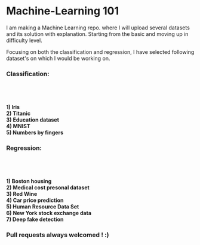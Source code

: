 # Machine-Learning 101

I am making a Machine Learning repo. where I will upload several datasets and its solution with explanation. Starting from the basic and moving up in difficulty level.

Focusing on both the classification and regression, I have selected following dataset's on which I would be working on. 

<b><h3>Classification:</h3></b><br/><br/>
<h4>	1) Iris <br/>
	2) Titanic <br/>
	3) Education dataset <br/>
	4) MNIST <br/>
	5) Numbers by fingers  <br/> </h4>
<b><h3>Regression:</b></h3><br/><br/>
<h4>	1) Boston housing<br/>
	2) Medical cost presonal dataset<br/>
	3) Red Wine<br/>
	4) Car price prediction <br/>
	5) Human Resource Data Set<br/>
	6) New York stock exchange data<br/>
	7) Deep fake detection<br/>
</h4>
<b><h3>Pull requests always welcomed ! :) </h3></b>
